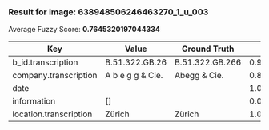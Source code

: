 ### Result for image: 638948506246463270_1_u_003
Average Fuzzy Score: **0.7645320197044334**
<small>

| Key | Value | Ground Truth | Score |
| --- | --- | --- | --- |
| b_id.transcription | B.51.322.GB.26 | B.51.322.GB.266 | 0.9655172413793103 |
| company.transcription | A b e g g & Cie. | Abegg & Cie. | 0.8571428571428572 |
| date |  |  | 1.0 |
| information | [] |  | 0.0 |
| location.transcription | Zürich | Zürich | 1.0 |

</small>
